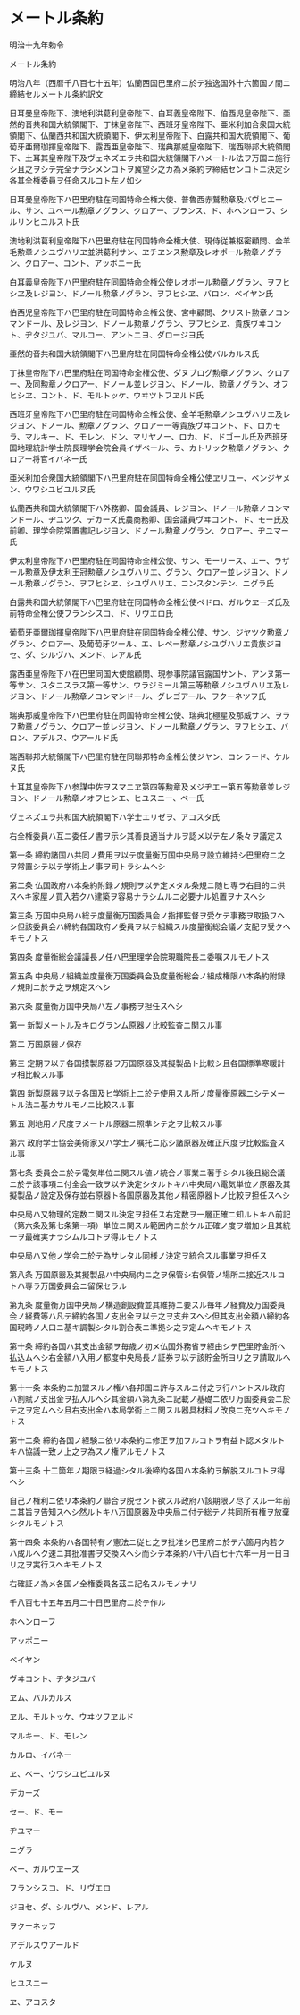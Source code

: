 # メートル条約

明治十九年勅令

メートル条約

明治八年（西暦千八百七十五年）仏蘭西国巴里府ニ於テ独逸国外十六箇国ノ間ニ締結セルメートル条約訳文

日耳曼皇帝陛下、澳地利洪葛利皇帝陛下、白耳義皇帝陛下、伯西児皇帝陛下、亜然的音共和国大統領閣下、丁抹皇帝陛下、西班牙皇帝陛下、亜米利加合衆国大統領閣下、仏蘭西共和国大統領閣下、伊太利皇帝陛下、白露共和国大統領閣下、葡萄牙亜爾珈揮皇帝陛下、露西亜皇帝陛下、瑞典那威皇帝陛下、瑞西聯邦大統領閣下、土耳其皇帝陛下及ヴェネズエラ共和国大統領閣下ハメートル法ヲ万国ニ施行シ且之ヲシテ完全ナラシメンコトヲ冀望シ之カ為メ条約ヲ締結センコトニ決定シ各其全権委員ヲ任命スルコト左ノ如シ

日耳曼皇帝陛下ハ巴里府駐在同国特命全権大使、普魯西赤鷲勲章及バヴヒエール、サン、ユベール勲章ノグラン、クロアー、プランス、ド、ホヘンローフ、シルリンヒユルスト氏

澳地利洪葛利皇帝陛下ハ巴里府駐在同国特命全権大使、現侍従兼枢密顧問、金羊毛勲章ノシユヴハリヱ並洪葛利サン、ヱチヱンス勲章及レオポール勲章ノグラン、クロアー、コント、アッポニー氏

白耳義皇帝陛下ハ巴里府駐在同国特命全権公使レオポール勲章ノグラン、ヲフヒシヱ及レジヨン、ドノール勲章ノグラン、ヲフヒシヱ、バロン、ベイヤン氏

伯西児皇帝陛下ハ巴里府駐在同国特命全権公使、宮中顧問、クリスト勲章ノコンマンドール、及レジヨン、ドノール勲章ノグラン、ヲフヒシヱ、貴族ヴヰコント、ヂタジユバ、マルコー、アントニヨ、ダロージヨ氏

亜然的音共和国大統領閣下ハ巴里府駐在同国特命全権公使バルカルス氏

丁抹皇帝陛下ハ巴里府駐在同国特命全権公使、ダヌブログ勲章ノグラン、クロアー、及同勲章ノクロアー、ドノール並レジヨン、ドノール、勲章ノグラン、オフヒシヱ、コント、ド、モルトッケ、ウヰツトフヱルド氏

西班牙皇帝陛下ハ巴里府駐在同国特命全権公使、金羊毛勲章ノシユヴハリエ及レジヨン、ドノール、勲章ノグラン、クロアー一等貴族ヴヰコント、ド、ロカモラ、マルキー、ド、モレン、ドン、マリヤノー、ロカ、ド、ドゴール氏及西班牙国地理統計学士院長理学会院会員イザベール、ラ、カトリック勲章ノグラン、クロアー将官イバネー氏

亜米利加合衆国大統領閣下ハ巴里府駐在同国特命全権公使ヱリユー、ベンジヤメン、ウワシユビユルヌ氏

仏蘭西共和国大統領閣下ハ外務卿、国会議員、レジヨン、ドノール勲章ノコンマンドール、ヂユツク、デカーズ氏農商務卿、国会議員ヴヰコント、ド、モー氏及前卿、理学会院常置書記レジヨン、ドノール勲章ノグラン、クロアー、ヂユマー氏

伊太利皇帝陛下ハ巴里府駐在同国特命全権公使、サン、モーリース、エー、ラザール勲章及伊太利王冠勲章ノシユヴハリエ、グラン、クロアー並レジヨン、ドノール勲章ノグラン、ヲフヒシヱ、シユヴハリエ、コンスタンテン、ニグラ氏

白露共和国大統領閣下ハ巴里府駐在同国特命全権公使ペドロ、ガルウヱーズ氏及前特命全権公使フランシスコ、ド、リヴエロ氏

葡萄牙亜爾珈揮皇帝陛下ハ巴里府駐在同国特命全権公使、サン、ジヤツク勲章ノグラン、クロアー、及葡萄牙ツール、エ、レペー勲章ノシユヴハリエ貴族ジヨセ、ダ、シルヴハ、メンド、レアル氏

露西亜皇帝陛下ハ在巴里同国大使館顧問、現参事院議官露国サント、アンヌ第一等サン、スタニスラス第一等サン、ウラジミール第三等勲章ノシユヴハリエ及レジヨン、ドノール勲章ノコンマンドール、グレゴアール、ヲクーネツフ氏

瑞典那威皇帝陛下ハ巴里府駐在同国特命全権公使、瑞典北極星及那威サン、ヲラフ勲章ノグラン、クロアー並レジヨン、ドノール勲章ノグラン、ヲフヒシエ、バロン、アデルス、ウアールド氏

瑞西聯邦大統領閣下ハ巴里府駐在同聯邦特命全権公使ジヤン、コンラード、ケルヌ氏

土耳其皇帝陛下ハ参謀中佐ヲスマニヱ第四等勲章及メジヂエー第五等勲章並レジヨン、ドノール勲章ノオフヒシエ、ヒユスニー、ベー氏

ヴェネズエラ共和国大統領閣下ハ学士エリゼヲ、アコスタ氏

右全権委員ハ互ニ委任ノ書ヲ示シ其善良適当ナルヲ認メ以テ左ノ条々ヲ議定ス

第一条 締約諸国ハ共同ノ費用ヲ以テ度量衡万国中央局ヲ設立維持シ巴里府ニ之ヲ常置シテ以テ学術上ノ事ヲ司トラシムヘシ

第二条 仏国政府ハ本条約附録ノ規則ヲ以テ定メタル条規ニ随ヒ専ラ右目的ニ供スヘキ家屋ノ買入若クハ建築ヲ容易ナラシムルニ必要ナル処置ヲナスヘシ

第三条 万国中央局ハ総テ度量衡万国委員会ノ指揮監督ヲ受ケテ事務ヲ取扱フヘシ但該委員会ハ締約各国政府ノ委員ヲ以テ組織スル度量衡総会議ノ支配ヲ受クヘキモノトス

第四条 度量衡総会議議長ノ任ハ巴里理学会院現職院長ニ委嘱スルモノトス

第五条 中央局ノ組織並度量衡万国委員会及度量衡総会ノ組成権限ハ本条約附録ノ規則ニ於テ之ヲ規定スヘシ

第六条 度量衡万国中央局ハ左ノ事務ヲ担任スヘシ

第一 新製メートル及キログランム原器ノ比較監査ニ関スル事

第二 万国原器ノ保存

第三 定期ヲ以テ各国摸製原器ヲ万国原器及其擬製品ト比較シ且各国標準寒暖計ヲ相比較スル事

第四 新製原器ヲ以テ各国及ヒ学術上ニ於テ使用スル所ノ度量衡原器ニシテメートル法ニ基カサルモノニ比較スル事

第五 測地用ノ尺度ヲメートル原器ニ照準シテ之ヲ比較スル事

第六 政府学士協会美術家又ハ学士ノ嘱托ニ応シ諸原器及確正尺度ヲ比較監査スル事

第七条 委員会ニ於テ電気単位ニ関スル値ノ統合ノ事業ニ著手シタル後且総会議ニ於テ該事項ニ付全会一致ヲ以テ決定シタルトキハ中央局ハ電気単位ノ原器及其擬製品ノ設定及保存並右原器ト各国原器及其他ノ精密原器トノ比較ヲ担任スヘシ

中央局ハ又物理的定数ニ関スル決定ヲ担任ス右定数ヲ一層正確ニ知ルトキハ前記（第六条及第七条第一項）単位ニ関スル範囲内ニ於ケル正確ノ度ヲ増加シ且其統一ヲ最確実ナラシムルコトヲ得ルモノトス

中央局ハ又他ノ学会ニ於テ為サレタル同様ノ決定ヲ統合スル事業ヲ担任ス

第八条 万国原器及其擬製品ハ中央局内ニ之ヲ保管シ右保管ノ場所ニ接近スルコトハ専ラ万国委員会ニ留保セラル

第九条 度量衡万国中央局ノ構造創設費並其維持ニ要スル毎年ノ経費及万国委員会ノ経費等ハ凡テ締約各国ノ支出金ヲ以テ之ヲ支弁スヘシ但其支出金額ハ締約各国現時ノ人口ニ基キ調製シタル割合表ニ準拠シ之ヲ定ムヘキモノトス

第十条 締約各国ハ其支出金額ヲ毎歳ノ初メ仏国外務省ヲ経由シテ巴里貯金所ヘ払込ムヘシ右金額ハ入用ノ都度中央局長ノ証券ヲ以テ該貯金所ヨリ之ヲ請取ルヘキモノトス

第十一条 本条約ニ加盟スルノ権ハ各邦国ニ許与スルニ付之ヲ行ハントスル政府ハ割賦ノ支出金ヲ払入ルヘシ其金額ハ第九条ニ記載ノ基礎ニ依リ万国委員会ニ於テ之ヲ定ムヘシ且右支出金ハ本局学術上ニ関スル器具材料ノ改良ニ充ツヘキモノトス

第十二条 締約各国ノ経験ニ依リ本条約ニ修正ヲ加フルコトヲ有益ト認メタルトキハ協議一致ノ上之ヲ為スノ権アルモノトス

第十三条 十二箇年ノ期限ヲ経過シタル後締約各国ハ本条約ヲ解脱スルコトヲ得ヘシ

自己ノ権利ニ依リ本条約ノ聯合ヲ脱セント欲スル政府ハ該期限ノ尽了スル一年前ニ其旨ヲ告知スヘシ然ルトキハ万国原器及中央局ニ付テ総テノ共同所有権ヲ放棄シタルモノトス

第十四条 本条約ハ各国特有ノ憲法ニ従ヒ之ヲ批准シ巴里府ニ於テ六箇月内若クハ成ルヘク速ニ其批准書ヲ交換スヘシ而シテ本条約ハ千八百七十六年一月一日ヨリ之ヲ実行スヘキモノトス

右確証ノ為メ各国ノ全権委員各茲ニ記名スルモノナリ

千八百七十五年五月二十日巴里府ニ於テ作ル

ホヘンローフ

アッポニー

ベイヤン

ヴヰコント、ヂタジユバ

ヱム、バルカルス

ヱル、モルトッケ、ウヰツフヱルド

マルキー、ド、モレン

カルロ、イバネー

ヱ、ベー、ウワシユビユルヌ

デカーズ

セー、ド、モー

ヂユマー

ニグラ

ベー、ガルウヱーズ

フランシスコ、ド、リヴエロ

ジヨセ、ダ、シルヴハ、メンド、レアル

ヲクーネッフ

アデルスウアールド

ケルヌ

ヒユスニー

ヱ、アコスタ
